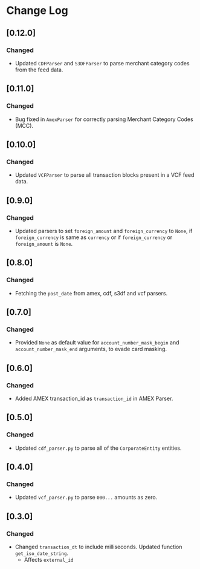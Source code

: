 # Change Log

## [0.12.0]

### Changed

- Updated `CDFParser` and `S3DFParser` to parse merchant category codes from the feed data.

## [0.11.0]

### Changed

- Bug fixed in `AmexParser` for correctly parsing Merchant Category Codes (MCC).

## [0.10.0]

### Changed

- Updated `VCFParser` to parse all transaction blocks present in a VCF feed data.

## [0.9.0]

### Changed

- Updated parsers to set `foreign_amount` and `foreign_currency` to `None`, if `foreign_currency` is same as `currency` or if `foreign_currency` or `foreign_amount` is `None`.

## [0.8.0]

### Changed

- Fetching the `post_date` from amex, cdf, s3df and vcf parsers.

## [0.7.0]

### Changed

- Provided `None` as default value for `account_number_mask_begin` and `account_number_mask_end` arguments, to evade card masking.

## [0.6.0]

### Changed

- Added AMEX transaction_id as `transaction_id` in AMEX Parser.

## [0.5.0]

### Changed

- Updated `cdf_parser.py` to parse all of the `CorporateEntity` entities.

## [0.4.0]

### Changed

- Updated `vcf_parser.py` to parse `000...` amounts as zero.

## [0.3.0]

### Changed

- Changed `transaction_dt` to include milliseconds. Updated function `get_iso_date_string`.
  - Affects `external_id`
